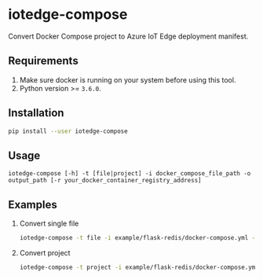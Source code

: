 # iotedge-compose
Convert Docker Compose project to Azure IoT Edge deployment manifest.

## Requirements
1. Make sure docker is running on your system before using this tool.
2. Python version >= `3.6.0`.
## Installation
```bash
pip install --user iotedge-compose
```


## Usage
```
iotedge-compose [-h] -t [file|project] -i docker_compose_file_path -o output_path [-r your_docker_container_registry_address]
```

## Examples
1. Convert single file
    ```bash
    iotedge-compose -t file -i example/flask-redis/docker-compose.yml -o example/flask-redis/deployment.template.json
    ```
2. Convert project
    ```bash
    iotedge-compose -t project -i example/flask-redis/docker-compose.yml -o example/flask-redis-edge
    ```
